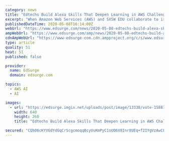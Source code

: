```yaml
---
category: news
title: "Edtechs Build Alexa Skills That Deepen Learning in AWS Challenge. Which Gets Your Vote?"
excerpt: "When Amazon Web Services (AWS) and SXSW EDU collaborate to issue a challenge, the edtech world answers. In July 2019, the Amazon Alexa EdTech Skills"
publishedDateTime: 2020-05-08T16:14:00Z
webUrl: "https://www.edsurge.com/news/2020-05-08-edtechs-build-alexa-skills-that-deepen-learning-in-aws-challenge-which-gets-your-vote"
ampWebUrl: "https://www.edsurge.com/amp/news/2020-05-08-edtechs-build-alexa-skills-that-deepen-learning-in-aws-challenge-which-gets-your-vote"
cdnAmpWebUrl: "https://www-edsurge-com.cdn.ampproject.org/c/s/www.edsurge.com/amp/news/2020-05-08-edtechs-build-alexa-skills-that-deepen-learning-in-aws-challenge-which-gets-your-vote"
type: article
quality: 51
heat: 51
published: false

provider:
  name: EdSurge
  domain: edsurge.com

topics:
  - AWS AI
  - AI

images:
  - url: "https://edsurge.imgix.net/uploads/post/image/13338/vote-1588717799.jpg?auto=compress%2Cformat&w=640&h=260&fit=crop"
    width: 640
    height: 260
    title: "Edtechs Build Alexa Skills That Deepen Learning in AWS Challenge. Which Gets Your Vote?"

secured: "CQh06cKYVGdYdGqCrScgcmoqqBcyUuKmPyC1sUO6V8Inr8UEq+f2IYgVzAwCFqPxjgnrlWu5pgRjtAeI7epT77tz40bPTaT6QBaTcH4dA3hEf5Ftai78cxGMeoq7zlwDhvKheoIU9VZja37/Ap9/JoVpC/cp/G6yY7YqdZpS43iy2sZtdE2o46LpesA4EPYn4mJAn1ybuHCOvDfw72VohTV6vW4lE2O9avhF0ECewc4kxXDuk16hgytA+bT1EXO0G8DJFNKNTeKbbX9PNdtDUUlBUSWYed8bPVJaAI5JvKZRPH+T2XJ1+YBHOU4LFqHkMx7b91NWJ4wQp0+E57KbIFyPHYrAbxfugfJj2XHuw9/WbEujo9FcFV30p47G4/rWsvmGnT4TJyVfOmgdD3EgC+FHEpY+RcdUg+i0KAOnfbBz+pe/oLPo82qtmAJv8KkkCjm7yS8wdiQ68o/gb8Yyc9acEdCUEOhpYoYd0o+7EsU=;7Tn6i5qNGa/5St5yVsuHwQ=="
---
```


